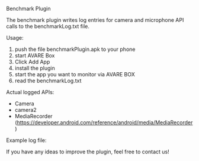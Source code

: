 Benchmark Plugin

The benchmark plugin writes log entries for camera and microphone API calls to the benchmarkLog.txt file.

Usage: 
1. push the file benchmarkPlugin.apk to your phone
2. start AVARE Box
3. Click Add App
4. install the plugin
5. start the app you want to monitor via AVARE BOX
6. read the benchmarkLog.txt

Actual logged APIs:

- Camera 
- camera2
- MediaRecorder (https://developer.android.com/reference/android/media/MediaRecorder)


Example log file:





If you have any ideas to improve the plugin, feel free to contact us!
